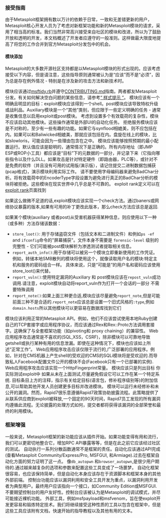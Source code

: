 ### 接受指南
由于Metasploit框架拥有数以万计的依赖于日常，一致和无差错更新的用户，Metasploit核心开发人员为了考虑对新框架功能和新的Metasploit模块的请求，采用了相当高的标准。我们当然非常高兴接受来自社区的模块和改进，所以为了鼓励开放和透明的开发，本文档概述了开发者应遵守的一般准则。这样做最大限度地提高了将您的工作合并到官方Metasploit分发包中的机会。

#### 模块添加
Metasploit的大多数开源社区支持都是以Metasploit模块的形式出现的。应该考虑接受以下内容，但是请注意，这些指导原则通常被认为是“应该”而不是“必须”，因为总是存在例外情况 - 特别是在涉及新的攻击方法和新技术时。

模块应该通过[msftidy.rb](https://github.com/rapid7/metasploit-framework/blob/master/tools/msftidy.rb)并遵守[CONTRIBUTING.md](https://github.com/rapid7/metasploit-framework/blob/master/CONTRIBUTING.md)指南。两者都友Metasploit分发。有关如何解决空白问题的某些信息，请参考[“ 样式提示 ”](https://github.com/rapid7/metasploit-framework/wiki/Style-Tips)。
模块应该有一个明确且明显的目标：exploit模块应该得到一个shell。post模块应该导致特权升级或战利品。Auxiliary模块是一个“其他”类别，但应限于一些定义明确的任务 - 通常是收集信息以启用exploit或post模块。
考虑到设置多个有效载荷的复杂性，模块不应该启动其他模块。这些操作通常是外部UI的自动化任务。
拒绝服务模块应该是不对称的，至少有一些有趣的功能。如果它与synflood相媲美，则不应包括在内。如果可以和Baliwicked相媲美，那就应该包括在内。盘旋在线上的模块，比如slowloris，可能会因为一些理由包含在之中。
模块应该能够按照预期的最小配置运行。默认值应该是聪明的，通常情况下是正确的。所有内存地址（即JMP ESP或ROP小工具）都应该是“目标”下的元数据的一部分，并记录下来（它指向哪些指令以及什么DLL。如果攻击是针对特定硬件（即路由器，PLC等），或针对不是免费的软件（并且没有可用的试用版/演示版），请记住提交二进制数据包捕获(pcap格式)，演示模块利用实际工作。
请不要使用字母编码器来避免BadChar分析。将有效载荷中的EncoderType字段设置为避免进行真正的BadChar分析的模块将被拒绝。这些模块在现实世界中几乎总是不可靠的。
exploit rank定义可以在[exploit rank](https://github.com/rapid7/metasploit-framework/wiki/Exploit-Ranking)页面找到

如果这么做微不足道的话,exploit模块应该实现一个check方法。通过baners或网络协议暴露的版本,如果有可用的补丁更改此版本，那么check方法应该总是返回.

如果某个模块(auxiliary 或者post)从受害机器获得某种信息，则应使用以下一种（或多种）方法存储该数据：
* `store_loot()`: 用于存储盗窃文件（包括文本和二进制文件）和例如`ps -ef` and `ifconfig`命令的"屏幕捕获"。文件本身不需要是 `forensic-level` 级别的完整性 - 它们可能被post模块解析为渗透测试者提取相关信息。
* `report_auth_info()`:用于存储可以被另一个模块立即重新使用的工作凭证。 例如，转储本地SMB散列的模块将使用这个，就像读取用户名的模块:特定主机和服务的密码组合一样。 具体来说，只是“可能是”的用户名和密码应该使用store_loot()来代替。
* `report_vuln()`:使用特定漏洞的Auxiliary 和 post模块应该在`repost_vuln`成功调用.请注意，exploit模块自动将report_vuln作为打开一个会话的一部分 不需要特殊调用 
* `report_note()`:如果上面三种更合适,模块应该尽量避免`report_note`,但是可能前面三种不是合适的.`report_note`应该总是设置一个旧式风格的`:type`,例如`domain.hosts`所以其他模块可以更容易在数据库找到它们

模块应该利用正常的Metasploit API。例如，他们不应该尝试使用本地Ruby创建自己的TCP套接字或应用程序协议，而应该通过Rex和Rex::Proto方法调用套接字。这确保了与全套框架功能（如pivoting和 proxy chaining）的兼容性。
Web应用程序攻击通常是不喜欢的(SQL,XSS，CSRF)，除非模块可以可靠地导致getshell或执行某种有用的信息泄漏。即使在这种情况下，模块也应该如上所述“正常工作”。
Web应用程序攻击应该仅限于流行的,广泛部署的应用程序。例如，针对在CMS机器上产生shell的受欢迎的CMS的SQLi模块将是受欢迎的.而导致私人Facebook配置文件公开的模块不会(Facebook只有一个已部署的实例).
Web应用程序攻击应该实现一个HttpFingerprint常量。
模块应该只是列出目标 你实际测试exploit中 如果从未在上面测试,尽量避免假设它可以工作在某一个特定系统.
目标条目上方的注释，指示有关给定目标(语言包，修补程序级别等)的附加信息,可以帮助其他开发人员创建更多目标并改进模块。
模块可以运行未经修补和未公开的漏洞。然而，Rapid7很乐意遵循Rapid7政策协助披露流程。此策略提供了从联系供应商到exploit被释放,一个固定的90天时间，Rapid7员工发现的所有漏洞均遵循此流程。无论披露的处理方式如何，提交者都将获得该漏洞的全部荣誉和最终的利用模块。

### 框架增强
一般来说，Metasploit框架的新功能应该从插件开始。如果功能变得有用和流行，我们可以更密切地整合它，增加RPC API暴露等等，但是在此之前它应该经过社区的测试。
自动执行一系列分散函数通常不是框架的责任。自动化应该通过API完成(查看Metasploit Community/Express/Pro, MSFGUI, 和Armiage).过去在框架自动化方面的努力证明了这一点。
像`db_autopwn` 和`browser_autopwn`,是很少用户期待的.通过越来越复杂的选项和参数来配置这些工具变成了一场噩梦。
自动化框架很容易，也应该保持简单，但是自动化本身应该存在于资源脚本和框架本身的其他外部前端。
控制台功能应该以漏洞利用和安全工具开发为重点，以漏洞利用开发者为典型用户。最终用户应该指向一个接口，如Community Edition或MSFGUI.
不要期望控制台的用户友好性。控制台应该被认为是Metasploit的调试模式，并尽可能接近裸机功能。
外部工具，例如msfpayload和msfvenom，旨在使exploit开发更容易和锻炼特定技术。我们将继续接受这种性质的工具以包含在框架中，但是这些工具应该附有文档，快速开始的指导教程以及其他有用的文本。